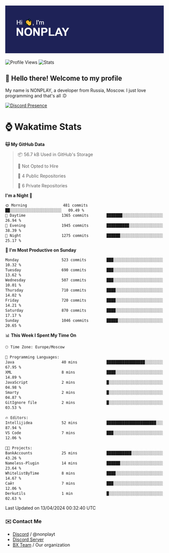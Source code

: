 ![Discord Presence](./header.png)
<br></br>
![Profile Views](https://komarev.com/ghpvc/?username=NONPLAYT&color=blue&style=for-the-badge)
![Stats](https://img.shields.io/badge/0%25-OPTIMIZED-orange?style=for-the-badge)


## :wave: Hello there! Welcome to my profile

My name is NONPLAY, a developer from Russia, Moscow. I just love programming and that's all :D

[![Discord Presence](https://lanyard.cnrad.dev/api/597087584090587177?showDisplayName=true)](https://discord.com/users/597087584090587177) 

# ⌚ Wakatime Stats

<!--START_SECTION:waka-->
**🐱 My GitHub Data** 

> 📦 56.7 kB Used in GitHub's Storage 
 > 
> 🚫 Not Opted to Hire
 > 
> 📜 4 Public Repositories 
 > 
> 🔑 6 Private Repositories 
 > 
**I'm a Night 🦉** 

```text
🌞 Morning                481 commits         ██░░░░░░░░░░░░░░░░░░░░░░░   09.49 % 
🌆 Daytime                1365 commits        ███████░░░░░░░░░░░░░░░░░░   26.94 % 
🌃 Evening                1945 commits        ██████████░░░░░░░░░░░░░░░   38.39 % 
🌙 Night                  1275 commits        ██████░░░░░░░░░░░░░░░░░░░   25.17 % 
```
📅 **I'm Most Productive on Sunday** 

```text
Monday                   523 commits         ███░░░░░░░░░░░░░░░░░░░░░░   10.32 % 
Tuesday                  690 commits         ███░░░░░░░░░░░░░░░░░░░░░░   13.62 % 
Wednesday                507 commits         ███░░░░░░░░░░░░░░░░░░░░░░   10.01 % 
Thursday                 710 commits         ████░░░░░░░░░░░░░░░░░░░░░   14.02 % 
Friday                   720 commits         ████░░░░░░░░░░░░░░░░░░░░░   14.21 % 
Saturday                 870 commits         ████░░░░░░░░░░░░░░░░░░░░░   17.17 % 
Sunday                   1046 commits        █████░░░░░░░░░░░░░░░░░░░░   20.65 % 
```


📊 **This Week I Spent My Time On** 

```text
🕑︎ Time Zone: Europe/Moscow

💬 Programming Languages: 
Java                     40 mins             █████████████████░░░░░░░░   67.95 % 
XML                      8 mins              ████░░░░░░░░░░░░░░░░░░░░░   14.89 % 
JavaScript               2 mins              █░░░░░░░░░░░░░░░░░░░░░░░░   04.98 % 
Smarty                   2 mins              █░░░░░░░░░░░░░░░░░░░░░░░░   04.87 % 
GitIgnore file           2 mins              █░░░░░░░░░░░░░░░░░░░░░░░░   03.53 % 

🔥 Editors: 
Intellijidea             52 mins             ██████████████████████░░░   87.94 % 
VS Code                  7 mins              ███░░░░░░░░░░░░░░░░░░░░░░   12.06 % 

🐱‍💻 Projects: 
BankAccounts             25 mins             ███████████░░░░░░░░░░░░░░   43.26 % 
Nameless-Plugin          14 mins             ██████░░░░░░░░░░░░░░░░░░░   23.64 % 
WhitelistByTime          8 mins              ████░░░░░░░░░░░░░░░░░░░░░   14.67 % 
Сайт                     7 mins              ███░░░░░░░░░░░░░░░░░░░░░░   12.06 % 
Derkutils                1 min               █░░░░░░░░░░░░░░░░░░░░░░░░   02.63 % 
```


 Last Updated on 13/04/2024 00:32:40 UTC
<!--END_SECTION:waka-->

### ✉️ Contact Me

- [Discord](https://discord.com/users/597087584090587177) / @nonplayt
- [Discord Server](https://discord.gg/p7cxhw7E2M)
- [BX Team](https://github.com/BX-Team) / Our organization
